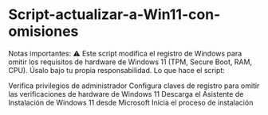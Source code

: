 # Script-actualizar-a-Win11-con-omisiones

Notas importantes:
⚠️ Este script modifica el registro de Windows para omitir los requisitos de hardware de Windows 11 (TPM, Secure Boot, RAM, CPU). Úsalo bajo tu propia responsabilidad.
Lo que hace el script:

Verifica privilegios de administrador
Configura claves de registro para omitir las verificaciones de hardware de Windows 11
Descarga el Asistente de Instalación de Windows 11 desde Microsoft
Inicia el proceso de instalación
